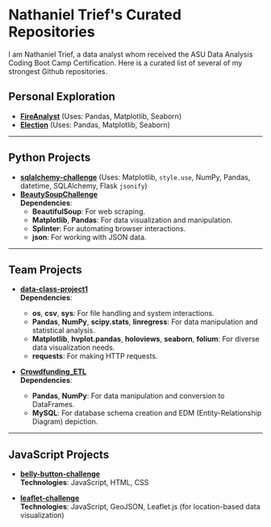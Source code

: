 # Nathaniel Trief's Curated Repositories
I am Nathaniel Trief, a data analyst whom received the ASU Data Analysis Coding Boot Camp Certification. Here is a curated list of several of my strongest Github repositories.    

## Personal Exploration
- **[FireAnalyst](https://github.com/ngrief/FireAnalyst.git)** (Uses: Pandas, Matplotlib, Seaborn)
- **[Election](https://github.com/ngrief/Election.git)** (Uses: Pandas, Matplotlib, Seaborn)

---

## Python Projects
- **[sqlalchemy-challenge](https://github.com/ngrief/sqlalchemy-challenge.git)** (Uses: Matplotlib, `style.use`, NumPy, Pandas, datetime, SQLAlchemy, Flask `jsonify`)
- **[BeautySoupChallenge](https://github.com/ngrief/BeautySoupChallenge.git)**  
  **Dependencies**:  
  - **BeautifulSoup**: For web scraping.
  - **Matplotlib**, **Pandas**: For data visualization and manipulation.
  - **Splinter**: For automating browser interactions.
  - **json**: For working with JSON data.

---

## Team Projects
- **[data-class-project1](https://github.com/ngrief/data-class-project1.git)**  
  **Dependencies**:  
  - **os**, **csv**, **sys**: For file handling and system interactions.
  - **Pandas**, **NumPy**, **scipy.stats**, **linregress**: For data manipulation and statistical analysis.
  - **Matplotlib**, **hvplot.pandas**, **holoviews**, **seaborn**, **folium**: For diverse data visualization needs.
  - **requests**: For making HTTP requests.

- **[Crowdfunding_ETL](https://github.com/ngrief/Crowdfunding_ETL.git)**  
  **Dependencies**:  
  - **Pandas**, **NumPy**: For data manipulation and conversion to DataFrames.
  - **MySQL**: For database schema creation and EDM (Entity-Relationship Diagram) depiction.

---

## JavaScript Projects
- **[belly-button-challenge](https://github.com/ngrief/belly-button-challenge.git)**  
  **Technologies**: JavaScript, HTML, CSS

- **[leaflet-challenge](https://github.com/ngrief/leaflet-challenge.git)**  
  **Technologies**: JavaScript, GeoJSON, Leaflet.js (for location-based data visualization)
